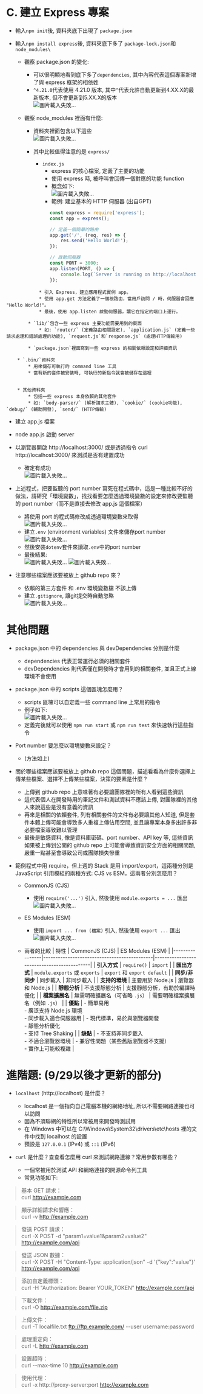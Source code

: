 # C. 建立 Express 專案

* 輸入`npm init`後, 資料夾底下出現了 `package.json`
* 輸入`npm install express`後, 資料夾底下多了 `package-lock.json`和`node_modules\`

    * 觀察 package.json 的變化: 

        * 可以很明顯地看到底下多了`dependencies`, 其中內容代表這個專案新增了與 express 框架的相依姓
        * `^4.21.0`代表使用 4.21.0 版本, 其中`^`代表允許自動更新到4.XX.X的最新版本, 但不會更新到5.XX.X的版本<br>
        ![圖片載入失敗...](https://i.imgur.com/9x3tebx.jpg "")


    * 觀察 node_modules 裡面有什麼: 

        * 資料夾裡面包含以下這些<br>
        ![圖片載入失敗...](https://i.imgur.com/EJAfFgp.jpg "")

        * 其中比較值得注意的是 `express/`
            * `index.js`
                * express 的核心檔案, 定義了主要的功能
                * 使用 express 時, 被呼叫會回傳一個對應的功能 function
                * 概念如下: <br>
                ![圖片載入失敗...](https://i.imgur.com/JAnFbFl.jpg "")
                * 範例: 建立基本的 HTTP 伺服器 (出自GPT)
```javascript
                const express = require('express');
                const app = express();

                // 定義一個簡單的路由
                app.get('/', (req, res) => {
                    res.send('Hello World!');
                });

                // 啟動伺服器
                const PORT = 3000;
                app.listen(PORT, () => {
                    console.log(`Server is running on http://localhost:${PORT}`);
                });
```
                * 引入 Express，建立應用程式實例 app。
                * 使用 app.get 方法定義了一個根路由，當用戶訪問 / 時，伺服器會回應 "Hello World!"。
                * 最後，使用 app.listen 啟動伺服器，讓它在指定的端口上運行。

            * `lib/`包含一些 express 主要功能需要用到的東西
                * 如: `router/` (定義路由相關設定), `application.js` (定義一些請求處理和錯誤處理的功能), `request.js`和`response.js` (處理HTTP傳輸用)

            * `package.json`裡面寫到一些 express 的相關依賴設定和詳細資訊

        * `.bin/`資料夾
            * 用來儲存可執行的 command line 工具
            * 當有新的套件被安裝時, 可執行的新指令就會被儲存在這裡


        * 其他資料夾
            * 包括一些 express 本身依賴的其他套件
            * 如: `body-parser/` (解析請求主體), `cookie/` (cookie功能), `debug/` (輔助開發), `send/` (HTTP傳輸)

* 建立 app.js 檔案
* node app.js 啟動 server
* 以瀏覽器開啟 http://localhost:3000/ 或是透過指令 curl http://localhost:3000/ 來測試是否有建置成功
    * 確定有成功<br>
    ![圖片載入失敗...](https://i.imgur.com/ewUyo5n.jpg "")

* 上述程式，把要監聽的 port number 寫死在程式碼中，這是一種比較不好的做法，請研究「環境變數」，找找看要怎麼透過環境變數的設定來修改要監聽的 port number（而不是直接去修改 app.js 這個檔案）
    * 將使用 port 的程式碼修改成透過環境變數來取得<br>
    ![圖片載入失敗...](https://i.imgur.com/pjAUVEG.jpg "")
    * 建立`.env` (environment variables) 文件來儲存port number<br>
    ![圖片載入失敗...](https://i.imgur.com/YDQiUAH.jpg "")
    * 然後安裝`dotenv`套件來讀取`.env`中的port number
    * 最後結果: <br>
    ![圖片載入失敗...](https://i.imgur.com/yT8vxOv.jpg "")
    ![圖片載入失敗...](https://i.imgur.com/or8I4p2.jpg "")

* 注意哪些檔案應該要被放上 github repo 來？ 
    * 依賴的第三方套件 和 .env 環境變數檔 不該上傳
    * 建立`.gitignore`, 讓git提交時自動忽略<br>
    ![圖片載入失敗...](https://i.imgur.com/3qlEgaT.jpg "")



# 其他問題

* package.json 中的 dependencies 與 devDependencies 分別是什麼
    * dependencies 代表正常運行必須的相關套件
    * devDependencies 則代表僅在開發時才會用到的相關套件, 並且正式上線環境不會使用

* package.json 中的 scripts 這個區塊怎麼用？
    * scripts 區塊可以自定義一些 command line 上常用的指令
    * 例子如下: <br>
    ![圖片載入失敗...](https://i.imgur.com/gpJwScG.jpg "")
    * 定義完後就可以使用 `npm run start` 或 `npm run test` 來快速執行這些指令

* Port number 要怎麼以環境變數來設定？
    * (方法如上)

* 關於哪些檔案應該要被放上 github repo 這個問題，描述看看為什麼你選擇上傳某些檔案、選擇不上傳某些檔案，決策的要素是什麼？
    * 上傳到 github repo 上意味著有必要讓團隊裡的所有人看到這些資訊
    * 這代表個人在開發時用的筆記文件和測試資料不應該上傳, 對團隊裡的其他人來說這些是沒有意義的資訊
    * 再來是相關的依賴套件, 列有相關套件的文件有必要讓其他人知道, 但是套件本體上傳可能會導致多人重複上傳佔用空間, 並且讓專案本身多出許多非必要檔案導致難以管理
    * 最後是敏感資料, 像是資料庫密碼、port number、API key 等, 這些資訊如果被上傳到公開的 github repo 上可能會導致資訊安全方面的相關問題, 嚴重一點甚至會導致公司或團隊損失慘重

* 範例程式中用 require，但上週的 Stack 是用 import/export，這兩種分別是 JavaScript 引用模組的兩種方式: CJS vs ESM，這兩者分別怎麼用？
    * CommonJS (CJS)
        * 使用 `require('...')` 引入, 然後使用 `module.exports = ...` 匯出<br>
        ![圖片載入失敗...](https://i.imgur.com/mF070XE.jpg "")
    
    * ES Modules (ESM)
        * 使用 `import ... from (檔案)` 引入, 然後使用 `export ...` 匯出<br>
        ![圖片載入失敗...](https://i.imgur.com/TfBNcAT.jpg "")
    
    * 兩者的比較
| 特性           | CommonJS (CJS)                              | ES Modules (ESM)                           |
|----------------|---------------------------------------------|--------------------------------------------|
| **引入方式**      | `require()`                                | `import`                                   |
| **匯出方式**      | `module.exports` 或 `exports`              | `export` 和 `export default`              |
| **同步/非同步**   | 同步載入                                   | 非同步載入                                   |
| **支持的環境**    | 主要用於 Node.js                           | 瀏覽器和 Node.js                           |
| **靜態分析**      | 不支援靜態分析                             | 支援靜態分析，有助於編譯時優化           |
| **檔案擴展名**    | 無需明確擴展名（可省略 `.js`）             | 需要明確檔案擴展名（例如 `.js`）         |
| **優點**          | - 簡單易用<br>- 廣泛支持 Node.js 環境<br>- 同步載入適合伺服器用      | - 現代標準，易於與瀏覽器開發<br>- 靜態分析優化<br>- 支持 Tree Shaking  |
| **缺點**          | - 不支持非同步載入<br>- 不適合瀏覽器環境   | - 兼容性問題（某些舊版瀏覽器不支援）<br>- 實作上可能較複雜 |



# 進階題:  (9/29以後才更新的部分)

* `localhost` (http://localhost) 是什麼？
    * localhost 是一個指向自己電腦本機的網絡地址, 所以不需要網路連接也可以訪問
    * 因為不須聯網的特性所以常被用來開發時測試用
    * 在 Windows 中可以在 C:\Windows\System32\drivers\etc\hosts 裡的文件中找到 localhost 的設置
    * 預設是 `127.0.0.1` (IPv4) 或 `::1` (IPv6)

* `curl` 是什麼？查查看怎麼用 curl 來測試網路連線？常用參數有哪些？
    * 一個常被用於測試 API 和網絡連接的開源命令列工具
    * 常見功能如下: 

>基本 GET 請求：<br>
>curl http://example.com

>顯示詳細請求和響應：<br>
>curl -v http://example.com

>發送 POST 請求：<br>
>curl -X POST -d "param1=value1&param2=value2" http://example.com/api

>發送 JSON 數據：<br>
>curl -X POST -H "Content-Type: application/json" -d '{"key":"value"}' http://example.com/api

>添加自定義標頭：<br>
>curl -H "Authorization: Bearer YOUR_TOKEN" http://example.com/api

>下載文件：<br>
>curl -O http://example.com/file.zip

>上傳文件：<br>
>curl -T localfile.txt ftp://ftp.example.com/ --user username:password

>處理重定向：<br>
>curl -L http://example.com

>設置超時：<br>
>curl --max-time 10 http://example.com

>使用代理：<br>
>curl -x http://proxy-server:port http://example.com
